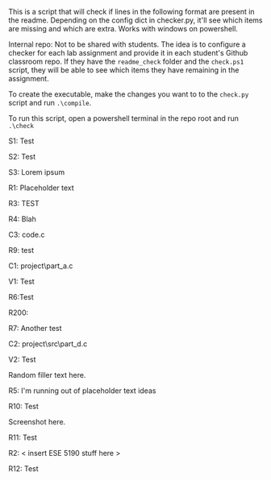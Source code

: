 This is a script that will check if lines in the following format are present in the readme.
Depending on the config dict in checker.py, it'll see which items are missing and which are extra.
Works with windows on powershell.

Internal repo: Not to be shared with students. The idea is to configure a checker for each lab assignment and provide it in each student's Github classroom repo. If they have the ```readme_check``` folder and the ```check.ps1``` script, they will be able to see which items they have remaining in the assignment.

To create the executable, make the changes you want to to the ```check.py``` script and run ```.\compile```.

To run this script, open a powershell terminal in the repo root and run ```.\check```

S1: Test

S2: Test

S3: Lorem ipsum

R1: Placeholder text

R3: TEST

R4: Blah

C3: code.c

R9: test

C1: project\part_a.c

V1: Test

R6:Test

R200: 

R7: Another test

C2: project\src\part_d.c

V2: Test

Random filler text here.

R5: I'm running out of placeholder text ideas

R10: Test

Screenshot here.

R11: Test

R2: < insert ESE 5190 stuff here >

R12: Test